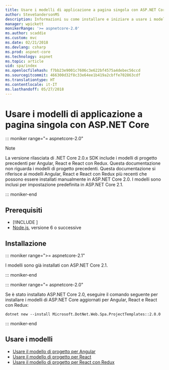 ```yaml
---
title: Usare i modelli di applicazione a pagina singola con ASP.NET Core
author: SteveSandersonMS
description: Informazioni su come installare e iniziare a usare i modelli di progetto per applicazioni a pagina singola di ASP.NET Core.
manager: wpickett
monikerRange: '>= aspnetcore-2.0'
ms.author: scaddie
ms.custom: mvc
ms.date: 02/21/2018
ms.devlang: csharp
ms.prod: aspnet-core
ms.technology: aspnet
ms.topic: article
uid: spa/index
ms.openlocfilehash: f7bb23e9001c7606c3e622bf4575a4debec56ccd
ms.sourcegitcommit: 466300d32f8c33e64ee1b419a2cbffe702863cdf
ms.translationtype: HT
ms.contentlocale: it-IT
ms.lasthandoff: 05/27/2018
---
```

# <a name="use-the-single-page-application-templates-with-aspnet-core"></a>Usare i modelli di applicazione a pagina singola con ASP.NET Core

::: moniker range="= aspnetcore-2.0"

> [!NOTE]
> La versione rilasciata di .NET Core 2.0.x SDK include i modelli di progetto precedenti per Angular, React e React con Redux. Questa documentazione non riguarda i modelli di progetto precedenti. Questa documentazione si riferisce ai modelli Angular, React e React con Redux più recenti che possono essere installati manualmente in ASP.NET Core 2.0. I modelli sono inclusi per impostazione predefinita in ASP.NET Core 2.1.

::: moniker-end

## <a name="prerequisites"></a>Prerequisiti

* [!INCLUDE [](~/includes/net-core-sdk-download-link.md)]
* [Node.js](https://nodejs.org), versione 6 o successive

## <a name="installation"></a>Installazione

::: moniker range=">= aspnetcore-2.1"

I modelli sono già installati con ASP.NET Core 2.1.

::: moniker-end

::: moniker range="= aspnetcore-2.0"

Se è stato installato ASP.NET Core 2.0, eseguire il comando seguente per installare i modelli di ASP.NET Core aggiornati per Angular, React e React con Redux:

```console
dotnet new --install Microsoft.DotNet.Web.Spa.ProjectTemplates::2.0.0
```

::: moniker-end

## <a name="use-the-templates"></a>Usare i modelli

* [Usare il modello di progetto per Angular](xref:spa/angular)
* [Usare il modello di progetto per React](xref:spa/react)
* [Usare il modello di progetto per React con Redux](xref:spa/react-with-redux)
